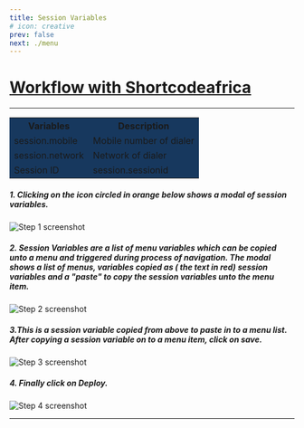 ```yaml
---
title: Session Variables
# icon: creative
prev: false
next: ./menu
---
```


# [Workflow with Shortcodeafrica](https://app.tango.us/app/workflow/2ff59c95-56de-4c36-8de6-972b20cfb30b)

---

<table style="width:100%">
 <colgroup>
    <col span="2" style="background-color: #17385e">
  </colgroup>
  <tr>
    <th>Variables</th>
    <th>Description</th>
  </tr>
  <tr>
    <td>session.mobile</td>
     <td>Mobile number of dialer</td>
  </tr>
  <tr>
     <td>session.network</td>
    <td>Network of dialer</td>
  
  </tr>
  <tr>
    <td>Session ID</td>
     <td>session.sessionid</td>
  </tr>
</table>

##### 1. Clicking on the icon circled in orange below shows a modal of session variables.

![Step 1 screenshot](https://images.tango.us/workflows/2ff59c95-56de-4c36-8de6-972b20cfb30b/steps/3a7ff5c4-636e-4159-9835-716c93a022e1/2b1d4af0-ad79-4217-974c-424d95aa42a3.png)

##### 2. Session Variables are a list of menu variables which can be copied unto a menu and triggered during process of navigation. The modal shows a list of menus, variables copied as ( the text in red) session variables and a "paste" to copy the session variables unto the menu item.

![Step 2 screenshot](https://images.tango.us/workflows/2ff59c95-56de-4c36-8de6-972b20cfb30b/steps/de983439-a8b8-4f26-9276-3db5a295eb91/51c03098-4342-40c4-bfbf-6e28de923967.png)

##### 3.This is a session variable copied from above to paste in to a menu list. After copying a session variable on to a menu item, click on save.

![Step 3 screenshot](https://images.tango.us/workflows/2ff59c95-56de-4c36-8de6-972b20cfb30b/steps/c080caaf-cf01-453f-bb3e-57f3a53a1af2/f93aaa93-2288-4b85-9d82-ce91de59736d.png)

##### 4. Finally click on Deploy.

![Step 4 screenshot](https://images.tango.us/workflows/2ff59c95-56de-4c36-8de6-972b20cfb30b/steps/443c4cd8-28d5-43f9-8256-05a2a0a44661/f6010ad4-a71c-4587-b091-f0230236f627.png)

---
